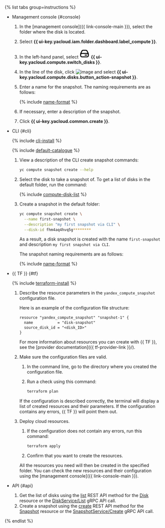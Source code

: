 {% list tabs group=instructions %}

- Management console {#console}

   1. In the [management console]({{ link-console-main }}), select the folder where the disk is located.
   1. Select **{{ ui-key.yacloud.iam.folder.dashboard.label_compute }}**.
   1. In the left-hand panel, select ![image](../../_assets/console-icons/hard-drive.svg) **{{ ui-key.yacloud.compute.switch_disks }}**.
   1. In the line of the disk, click ![image](../../_assets/console-icons/ellipsis.svg) and select **{{ ui-key.yacloud.compute.disks.button_action-snapshot }}**.
   1. Enter a name for the snapshot. The naming requirements are as follows:

      {% include [name-format](../name-format.md) %}

   1. If necessary, enter a description of the snapshot.
   1. Click **{{ ui-key.yacloud.common.create }}**.

- CLI {#cli}

   {% include [cli-install](../cli-install.md) %}

   {% include [default-catalogue](../default-catalogue.md) %}

   1. View a description of the CLI create snapshot commands:

      ```bash
      yc compute snapshot create --help
      ```

   1. Select the disk to take a snapshot of. To get a list of disks in the default folder, run the command:

      {% include [compute-disk-list](../compute/disk-list.md) %}

   1. Create a snapshot in the default folder:

      ```bash
      yc compute snapshot create \
        --name first-snapshot \
        --description "my first snapshot via CLI" \
        --disk-id fhm4aq4hvq5g********
      ```

      As a result, a disk snapshot is created with the name `first-snapshot` and description `my first snapshot via CLI`.

      The snapshot naming requirements are as follows:

      {% include [name-format](../name-format.md) %}

- {{ TF }} {#tf}

   {% include [terraform-install](../terraform-install.md) %}

   1. Describe the resource parameters in the `yandex_compute_snapshot` configuration file.

      Here is an example of the configuration file structure:

      ```hcl
      resource "yandex_compute_snapshot" "snapshot-1" {
        name           = "disk-snapshot"
        source_disk_id = "<disk_ID>"
      }
      ```

      For more information about resources you can create with {{ TF }}, see the [provider documentation]({{ tf-provider-link }}/).

   1. Make sure the configuration files are valid.

      1. In the command line, go to the directory where you created the configuration file.
      1. Run a check using this command:

         ```bash
         terraform plan
         ```

      If the configuration is described correctly, the terminal will display a list of created resources and their parameters. If the configuration contains any errors, {{ TF }} will point them out.

   1. Deploy cloud resources.

      1. If the configuration does not contain any errors, run this command:

         ```bash
         terraform apply
         ```

      1. Confirm that you want to create the resources.

      All the resources you need will then be created in the specified folder. You can check the new resources and their configuration using the [management console]({{ link-console-main }}).

- API {#api}

   1. Get the list of disks using the [list](../../compute/api-ref/Disk/list.md) REST API method for the [Disk](../../compute/api-ref/Disk/index.md) resource or the [DiskService/List](../../compute/api-ref/grpc/disk_service.md#List) gRPC API call.
   1. Create a snapshot using the [create](../../compute/api-ref/Snapshot/create.md) REST API method for the [Snapshot](../../compute/api-ref/Snapshot/index.md) resource or the [SnapshotService/Create](../../compute/api-ref/grpc/snapshot_service.md#Create) gRPC API call.

{% endlist %}